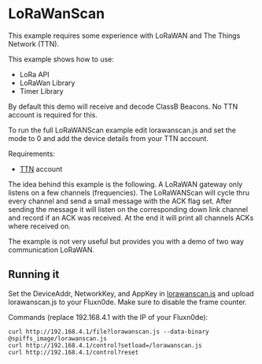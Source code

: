 # LoRaWanScan

This example requires some experience with LoRaWAN and
The Things Network (TTN).

This example shows how to use:
- LoRa API
- LoRaWan Library
- Timer Library

By default this demo will receive and decode ClassB Beacons.
No TTN account is required for this.

To run the full LoRaWANScan example edit lorawanscan.js
and set the mode to 0 and add the device details from your TTN account.

Requirements:
- [TTN](https://www.thethingsnetwork.org/) account

The idea behind this example is the following.
A LoRaWAN gateway only listens on a few channels (frequencies).
The LoRaWANScan will cycle thru every channel and send a small
message with the ACK flag set. After sending the message
it will listen on the corresponding down link channel and
record if an ACK was received. At the end it will print all channels ACKs where received on.

The example is not very useful but provides you with a demo
of two way communication LoRaWAN.

## Running it

Set the DeviceAddr, NetworkKey, and AppKey in [lorawanscan.js](../../spiffs_image/lorawanscan.js) and upload lorawanscan.js to your Fluxn0de.
Make sure to disable the frame counter.

Commands (replace 192.168.4.1 with the IP of your Fluxn0de):

```
curl http://192.168.4.1/file?lorawanscan.js --data-binary @spiffs_image/lorawanscan.js
curl http://192.168.4.1/control?setload=/lorawanscan.js
curl http://192.168.4.1/control?reset
```